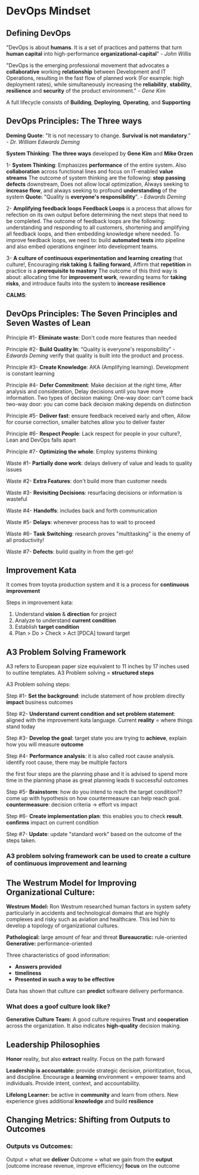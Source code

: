 # DevOps Mindset

## Defining DevOps
"DevOps is about __humans__. It is a set of practices and patterns that turn __human capital__ into high-performance __organizational-capital__" - _John Willis_

"DevOps is the emerging professional movement that advocates a __collaborative__ working __relationship__ between Development and IT Operations, resulting in the fast flow of planned work (For example: high deployment rates), while simultaneously increasing the __reliability__, __stability__, __resilience__ and __security__ of the product environment." - _Gene Kim_

A full lifecycle consists of __Building__, __Deploying__, __Operating__, and __Supporting__

## DevOps Principles: The Three ways
__Deming Quote__: "It is not necessary to change. __Survival is not mandatory__." _- Dr. William Edwards Deming_

__System Thinking__: __The three ways__ developed by __Gene Kim__ and __Mike Orzen__

1- __System Thinking__: Emphasizes __performance__ of the entire system. Also __collaboration__ across functional lines and focus on IT-enabled __value streams__
The outcome of system thinking are the following: __stop passing defects__ downstream, Does not allow local optimization, Always seeking to __increase flow__, and always seeking to profound __understanding__ of the system
__Quote:__ "Quality is __everyone's responsibility__". _- Edwards Deming_

2- __Amplifying feedback loops__
__Feedback Loops__ is a process that allows for refection on its own output before determining the next steps that need to be completed.
The outcome of feedback loops are the following: understanding and responding to all customers, shortening and amplifying all feedback loops, and then embedding knowledge where needed.
To improve feedback loops, we need to: build __automated tests__ into pipeline and also embed operations engineer into development teams.


3- __A culture of continuous experimentation and learning__
__creating__ that culture!, Encouraging __risk taking__ & __failing forward__, Affirm that __repetition__ in practice is a __prerequisite to mastery__
The outcome of this third way is about: allocating time for __improvement work__, rewarding teams for __taking risks__, and introduce faults into the system to __increase resilience__

__CALMS__:

## DevOps Principles: The Seven Principles and Seven Wastes of Lean

Principle #1- __Eliminate waste__: Don't code more features than needed

Principle #2- __Build Quality In__: "Quality is everyone's responsibility" - _Edwards Deming_
verify that quality is built into the product and process.

Principle #3- __Create Knowledge__: AKA (Amplifying learning). Development is constant learning

Principle #4- __Defer Commitment__: Make decision at the right time, After analysis and consideration, Delay decisions until you have more information.
Two types of decision making:
One-way door: can't come back
two-way door: you can come back
decision making depends on distinction 

Principle #5- __Deliver fast__: ensure feedback received early and often, Allow for course correction, smaller batches allow you to deliver faster

Principle #6- __Respect People__: Lack respect for people in your culture?, Lean and DevOps falls apart

Principle #7- __Optimizing the whole__: Employ systems thinking

Waste #1- __Partially done work__: delays delivery of value and leads to quality issues

Waste #2- __Extra Features__: don't build more than customer needs

Waste #3- __Revisiting Decisions__: resurfacing decisions or information is wasteful

Waste #4- __Handoffs__: includes back and forth communication

Waste #5- __Delays__: whenever process has to wait to proceed

Waste #6- __Task Switching__: research proves "multitasking" is the enemy of all productivity!

Waste #7- __Defects__: build quality in from the get-go!

## Improvement Kata

It comes from toyota production system and it is a process for __continuous improvement__

Steps in improvement kata:

1. Understand __vision__ & __direction__ for project
2. Analyze to understand __current condition__
3. Establish __target condition__
4. Plan > Do > Check > Act [PDCA] toward target

## A3 Problem Solving Framework

A3 refers to European paper size equivalent to 11 inches by 17 inches used to outline templates.
A3 Problem solving = __structured steps__

A3 Problem solving steps:

Step #1- __Set the background__: include statement of how problem directly __impact__ business outcomes

Step #2- __Understand current condition and set problem statement__: aligned with the improvement kata language. Current __reality__ = where things stand today

Step #3- __Develop the goal__: target state you are trying to __achieve__, explain how you will measure __outcome__

Step #4- __Performance analysis__: it is also called root cause analysis. identify root cause, there may be multiple factors

the first four steps are the planning phase and it is advised to spend more time in the planning phase as great planning leads ti successful outcomes

Step #5- __Brainstorm__: how do you intend to reach the target condition?? come up with hypothesis on how countermeasure can help reach goal.
__countermeasure__: decision criteria -> effort vs impact

Step #6- __Create implementation plan__: this enables you to check __result__. __confirms__ impact on current condition

Step #7- __Update__: update "standard work" based on the outcome of the steps taken.

### A3 problem solving framework can be used to create a culture of continuous improvement and learning

## The Westrum Model for Improving Organizational Culture:

__Westrum Model:__ Ron Westrum researched human factors in system safety particularly in accidents and technological domains that are highly complexes and risky such as aviation and healthcare. This led him to develop a topology of organizational cultures.

__Pathological:__ large amount of fear and threat
__Bureaucratic:__ rule-oriented
__Generative:__ performance-oriented 

Three characteristics of good information: 
- __Answers provided__
- __timeliness__
- __Presented in such a way to be effective__

Data has shown that culture can __predict__ software delivery performance.

### What does a goof culture look like? 
__Generative Culture Team:__ A good culture requires __Trust__ and __cooperation__ across the organization. It also indicates __high-quality__ decision making.

## Leadership Philosophies 
__Honor__ reality, but also __extract__ reality. Focus on the path forward 

__Leadership is accountable:__ provide strategic decision, prioritization, focus, and discipline. Encourage a __learning__ environment = empower teams and individuals. Provide intent, context, and accountability.

__Lifelong Learner:__ be active in __community__ and learn from others. New experience gives additional __knowledge__ and build __resilience__ 

## Changing Metrics: Shifting from Outputs to Outcomes

### Outputs vs Outcomes:
Output = what we __deliver__
Outcome = what we gain from the __output__ [outcome increase revenue, improve efficiency]
__focus__ on the outcome